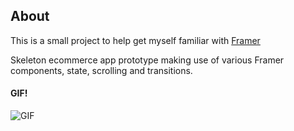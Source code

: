 ## About
This is a small project to help get myself familiar with [Framer](https://framer.com/)

Skeleton ecommerce app prototype making use of various Framer components, state, scrolling and transitions.

#### GIF!
![GIF](images/hipkart.gif)